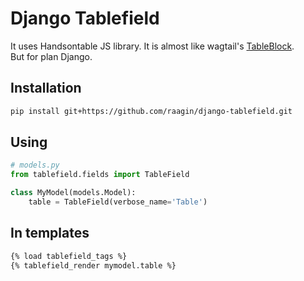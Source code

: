 # Django Tablefield
It uses Handsontable JS library. It is almost like wagtail's [TableBlock](https://github.com/wagtail/wagtail/tree/master/wagtail/contrib/table_block).\
But for plan Django.

## Installation
```bash
pip install git+https://github.com/raagin/django-tablefield.git
```

## Using
```python
# models.py
from tablefield.fields import TableField

class MyModel(models.Model):
    table = TableField(verbose_name='Table')

```
## In templates
```html
{% load tablefield_tags %}
{% tablefield_render mymodel.table %}
```
